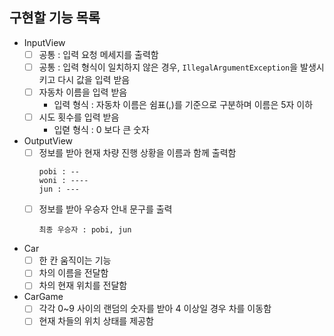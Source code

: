 ## 구현할 기능 목록

- InputView
  - [ ] 공통 : 입력 요청 메세지를 출력함
  - [ ] 공통 : 입력 형식이 일치하지 않은 경우, `IllegalArgumentException`을 발생시키고 다시 값을 입력 받음
  - [ ] 자동차 이름을 입력 받음
    - 입력 형식 : 자동차 이름은 쉼표(,)를 기준으로 구분하며 이름은 5자 이하
  - [ ] 시도 횟수를 입력 받음
    - 입렫 형식 : 0 보다 큰 숫자


- OutputView
  - [ ] 정보를 받아 현재 차량 진행 상황을 이름과 함께 출력함
    ```text
    pobi : --
    woni : ----
    jun : ---
    ```
  - [ ] 정보를 받아 우승자 안내 문구를 출력
    ```text
    최종 우승자 : pobi, jun
    ```

- Car
  - [ ] 한 칸 움직이는 기능
  - [ ] 차의 이름을 전달함
  - [ ] 차의 현재 위치를 전달함

- CarGame
  - [ ] 각각 0~9 사이의 랜덤의 숫자를 받아 4 이상일 경우 차를 이동함
  - [ ] 현재 차들의 위치 상태를 제공함